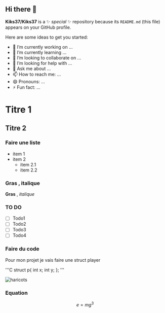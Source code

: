 ## Hi there 👋


**Kiks37/Kiks37** is a ✨ _special_ ✨ repository because its `README.md` (this file) appears on your GitHub profile.

Here are some ideas to get you started:

- 🔭 I’m currently working on ...
- 🌱 I’m currently learning ...
- 👯 I’m looking to collaborate on ...
- 🤔 I’m looking for help with ...
- 💬 Ask me about ...
- 📫 How to reach me: ...
- 😄 Pronouns: ...
- ⚡ Fun fact: ...

# Titre 1
## Titre 2
### Faire une liste
- item 1
- item 2
     - item 2.1
     - item 2.2
  
### Gras , italique

**Gras** , *italique*

### TO DO 
- [ ] Todo1
- [ ] Todo2
- [ ] Todo3
- [ ] Todo4

### Faire du code 

Pour mon projet je vais faire une struct player 

'''C
struct p{
int x;
int y;
};
'''

![haricots](https://picsum.photos/200/300?grayscale)

### Equation

$$ e = mg^3 $$
